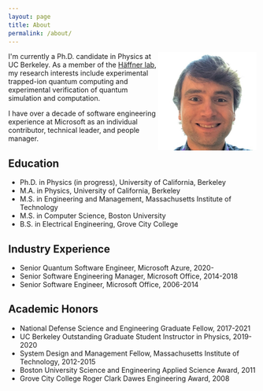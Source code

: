 ```yaml
---
layout: page
title: About
permalink: /about/
---
```

<img src="/images/portrait.jpg" style="float: right;" width="200" alt="Photo of Ryan Shaffer" />

I'm currently a Ph.D. candidate in Physics at UC Berkeley.
As a member of the [Häffner lab](http://research.physics.berkeley.edu/haeffner/),
my research interests include experimental trapped-ion quantum computing
and experimental verification of quantum simulation and computation.

I have over a decade of software engineering experience at Microsoft
as an individual contributor, technical leader, and people manager.

## Education

- Ph.D. in Physics (in progress), University of California, Berkeley
- M.A. in Physics, University of California, Berkeley
- M.S. in Engineering and Management, Massachusetts Institute of Technology
- M.S. in Computer Science, Boston University
- B.S. in Electrical Engineering, Grove City College

## Industry Experience

- Senior Quantum Software Engineer, Microsoft Azure, 2020-
- Senior Software Engineering Manager, Microsoft Office, 2014-2018
- Senior Software Engineer, Microsoft Office, 2006-2014

## Academic Honors

- National Defense Science and Engineering Graduate Fellow, 2017-2021
- UC Berkeley Outstanding Graduate Student Instructor in Physics, 2019-2020
- System Design and Management Fellow, Massachusetts Institute of Technology, 2012-2015
- Boston University Science and Engineering Applied Science Award, 2011
- Grove City College Roger Clark Dawes Engineering Award, 2008
